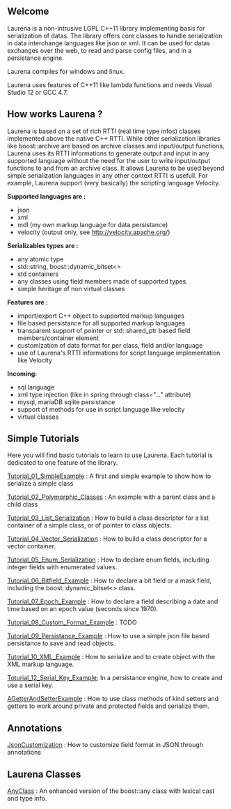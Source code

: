 ## Welcome ##
Laurena is a non-intrusive LGPL C++11 library implementing basis for serialization of datas. The library offers core classes to handle serialization in data interchange languages like json or xml. It can be used for datas exchanges over the web, to read and parse config files, and in a persistance engine.

Laurena compiles for windows and linux.

Laurena uses features of C++11 like lambda functions and needs Visual Studio 12 or GCC 4.7.

## How works Laurena ? ##
Laurena is based on a set of rich RTTI (real time type infos) classes implemented above the native C++ RTTI. While other serialization libraries like boost::archive are based on archive classes and input/output functions, Laurena uses its RTTI informations to generate output and input in any supported language without the need for the user to write input/output functions to and from an archive class. It allows Laurena to be used beyond simple serialization languages in any other context RTTI is usefull. For example, Laurena support (very basically) the scripting language Velocity.

**Supported languages are :**
  * json
  * xml
  * mdl (my own markup language for data persistance)
  * velocity (output only, see http://velocity.apache.org/)

**Serializables types are :**
  * any atomic type
  * std::string, boost::dynamic\_bitset<>
  * std containers
  * any classes using field members made of supported types.
  * simple heritage of non virtual classes

**Features are :**
  * import/export C++ object to supported markup languages
  * file based persistance for all supported markup languages
  * transparent support of pointer or std::shared\_ptr based field members/container element
  * customization of data format for per class, field and/or language
  * use of Laurena's RTTI informations for script language implementation like Velocity

**Incoming:**
  * sql language
  * xml type injection (like in spring through class="..." attribute)
  * mysql, mariaDB sqlite persistance
  * support of methods for use in script language like velocity
  * virtual classes

## Simple Tutorials ##

Here you will find basic tutorials to learn to use Laurena. Each tutorial is dedicated to one feature of the library.

[Tutorial\_01\_SimpleExample](Tutorial_01_SimpleExample.md) : A first and simple example to show how to serialize a simple class

[Tutorial\_02\_Polymorphic\_Classes](Tutorial_02_Polymorphic_Classes.md) : An example with a parent class and a child class

[Tutorial\_03\_List\_Serialization](Tutorial_03_List_Serialization.md)   : How to build a class descriptor for a list container of a simple class, or of pointer to class objects.

[Tutorial\_04\_Vector\_Serialization](Tutorial_04_Vector_Serialization.md)  : How to build a class descriptor for a vector container.

[Tutorial\_05\_Enum\_Serialization](Tutorial_05_Enum_Serialization.md) : How to declare enum fields, including integer fields with enumerated values.

[Tutorial\_06\_Bitfield\_Example](Tutorial_06_Bitfield_Example.md) : How to declare a bit field or a mask field, including the boost::dynamic\_bitset<> class.

[Tutorial\_07\_Epoch\_Example](Tutorial_07_Epoch_Example.md) : How to declare a field describing a date and time based on an epoch value (seconds since 1970).

[Tutorial\_08\_Custom\_Format\_Example](Tutorial_08_Custom_Format_Example.md) : TODO

[Tutorial\_09\_Persistance\_Example](Tutorial_09_Persistance_Example.md) : How to use a simple json file based persistance to save and read objects.

[Tutorial\_10\_XML\_Example](Tutorial_10_XML_Example.md) : How to serialize and to create object with the XML markup language.

[Toturial\_12\_Serial\_Key\_Example](Toturial_12_Serial_Key_Example.md); In a persistance engine, how to create and use a serial key.

[AGetterAndSetterExample](AGetterAndSetterExample.md) : How to use class methods of kind setters and getters to work around private and protected fields and serialize them.

## Annotations ##

[JsonCustomization](JsonCustomization.md) : How to customize field format in JSON through annotations

## Laurena Classes ##

[AnyClass](AnyClass.md) : An enhanced version of the boost::any class with lexical cast and type info.